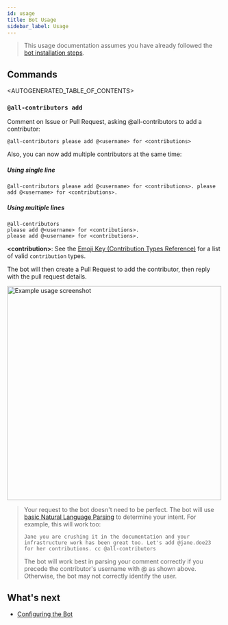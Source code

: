 ```yaml
---
id: usage
title: Bot Usage
sidebar_label: Usage
---
```


> This usage documentation assumes you have already followed the [bot installation steps](installation).

## Commands

<AUTOGENERATED_TABLE_OF_CONTENTS>

### `@all-contributors add`

Comment on Issue or Pull Request, asking @all-contributors to add a contributor:

```plaintext
@all-contributors please add @<username> for <contributions>
```

Also, you can now add multiple contributors at the same time:

##### Using single line

```plaintext
@all-contributors please add @<username> for <contributions>. please add @<username> for <contributions>.
```
##### Using multiple lines

```plaintext
@all-contributors
please add @<username> for <contributions>. 
please add @<username> for <contributions>.
```

**\<contribution>**: See the [Emoji Key (Contribution Types Reference)](../emoji-key) for a list of valid `contribution` types.

The bot will then create a Pull Request to add the contributor, then reply with the pull request details.

<img alt="Example usage screenshot" src="../../assets/bot-usage.png" width="500px">

> Your request to the bot doesn't need to be perfect. The bot will use [basic Natural Language Parsing](https://github.com/all-contributors/app/blob/master/lib/parse-comment.js) to determine your intent.
> For example, this will work too:
>
> `Jane you are crushing it in the documentation and your infrastructure work has been great too. Let's add @jane.doe23 for her contributions. cc @all-contributors`
>
> The bot will work best in parsing your comment correctly if you precede the contributor's username with @ as shown above. Otherwise, the bot may not correctly identify the user.

## What's next

- [Configuring the Bot](configuration)
